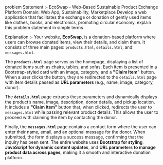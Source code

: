 problem Statement :-
EcoSwap - Web-Based Sustainable Product Exchange Platform
Domain: Web App, Sustainability, Marketplace
Develop a web application that facilitates the exchange or donation of gently used items like clothes, books, and electronics, promoting circular economy. explain this problem statement in simple terms

Explanation :- 
Your website, **EcoSwap**, is a donation-based platform where users can browse donated items, view their details, and claim them. It consists of three main pages: `products.html`, `details.html`, and `messages.html`.  

The **`products.html`** page serves as the homepage, displaying a list of donated items such as chairs, tables, and sofas. Each item is presented in a Bootstrap-styled card with an image, category, and a **"Claim Item"** button. When a user clicks the button, they are redirected to the `details.html` page with item details passed as **URL parameters** (e.g., name, image, category, donor).  

The **`details.html`** page extracts these parameters and dynamically displays the product’s name, image, description, donor details, and pickup location. It includes a **"Claim Item"** button that, when clicked, redirects the user to `messages.html` while passing relevant product details. This allows the user to proceed with claiming the item by contacting the donor.  

Finally, the **`messages.html`** page contains a contact form where the user can enter their name, email, and an optional message for the donor. When submitted, the form displays a success message, confirming that the inquiry has been sent. The entire website uses **Bootstrap for styling**, **JavaScript for dynamic content updates**, and **URL parameters to manage product data across pages**, making it a smooth and interactive donation platform.
